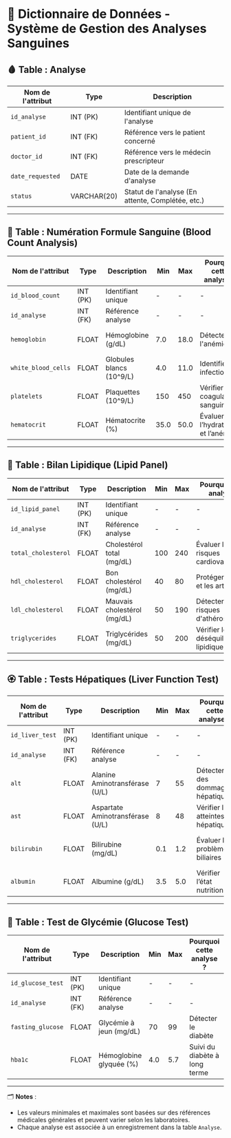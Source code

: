 # 📖 Dictionnaire de Données - Système de Gestion des Analyses Sanguines  

## 🩸 Table : Analyse  
| Nom de l'attribut  | Type         | Description |  
|--------------------|-------------|-------------|  
| `id_analyse`      | INT (PK)     | Identifiant unique de l'analyse |  
| `patient_id`      | INT (FK)     | Référence vers le patient concerné |  
| `doctor_id`       | INT (FK)     | Référence vers le médecin prescripteur |  
| `date_requested`  | DATE         | Date de la demande d'analyse |  
| `status`          | VARCHAR(20)  | Statut de l'analyse (En attente, Complétée, etc.) |  

---

## 🏥 Table : Numération Formule Sanguine (Blood Count Analysis)  
| Nom de l'attribut    | Type  | Description | Min | Max | Pourquoi cette analyse ? | Symptômes courants |  
|----------------------|------|-------------|----|----|----------------------|------------------|  
| `id_blood_count`     | INT (PK) | Identifiant unique | - | - | - | - |  
| `id_analyse`        | INT (FK) | Référence analyse | - | - | - | - |  
| `hemoglobin`        | FLOAT | Hémoglobine (g/dL) | 7.0 | 18.0 | Détecter l'anémie | Fatigue, pâleur, essoufflement |  
| `white_blood_cells` | FLOAT | Globules blancs (10^9/L) | 4.0 | 11.0 | Identifier les infections | Fièvre, frissons, inflammations |  
| `platelets`         | FLOAT | Plaquettes (10^9/L) | 150 | 450 | Vérifier la coagulation sanguine | Saignements fréquents, ecchymoses |  
| `hematocrit`        | FLOAT | Hématocrite (%) | 35.0 | 50.0 | Évaluer l’hydratation et l’anémie | Fatigue, déshydratation |  

---

## 🍔 Table : Bilan Lipidique (Lipid Panel)  
| Nom de l'attribut     | Type  | Description | Min | Max | Pourquoi cette analyse ? | Symptômes courants |  
|----------------------|------|-------------|----|----|----------------------|------------------|  
| `id_lipid_panel`      | INT (PK) | Identifiant unique | - | - | - | - |  
| `id_analyse`         | INT (FK) | Référence analyse | - | - | - | - |  
| `total_cholesterol`  | FLOAT | Cholestérol total (mg/dL) | 100 | 240 | Évaluer les risques cardiovasculaires | Douleurs thoraciques, fatigue |  
| `hdl_cholesterol`    | FLOAT | Bon cholestérol (mg/dL) | 40 | 80 | Protéger le cœur et les artères | - |  
| `ldl_cholesterol`    | FLOAT | Mauvais cholestérol (mg/dL) | 50 | 190 | Détecter les risques d'athérosclérose | Engourdissement, douleurs thoraciques |  
| `triglycerides`      | FLOAT | Triglycérides (mg/dL) | 50 | 200 | Vérifier les déséquilibres lipidiques | Prise de poids, fatigue |  

---

## 🏵 Table : Tests Hépatiques (Liver Function Test)  
| Nom de l'attribut | Type  | Description | Min | Max | Pourquoi cette analyse ? | Symptômes courants |  
|------------------|------|-------------|----|----|----------------------|------------------|  
| `id_liver_test` | INT (PK) | Identifiant unique | - | - | - | - |  
| `id_analyse`   | INT (FK) | Référence analyse | - | - | - | - |  
| `alt`         | FLOAT | Alanine Aminotransférase (U/L) | 7 | 55 | Détecter des dommages hépatiques | Fatigue, jaunisse |  
| `ast`         | FLOAT | Aspartate Aminotransférase (U/L) | 8 | 48 | Vérifier les atteintes hépatiques | Nausées, douleurs abdominales |  
| `bilirubin`   | FLOAT | Bilirubine (mg/dL) | 0.1 | 1.2 | Évaluer les problèmes biliaires | Urines foncées, peau jaunâtre |  
| `albumin`     | FLOAT | Albumine (g/dL) | 3.5 | 5.0 | Vérifier l’état nutritionnel | Œdèmes, fatigue chronique |  

---

## 🍬 Table : Test de Glycémie (Glucose Test)  
| Nom de l'attribut   | Type  | Description | Min | Max | Pourquoi cette analyse ? | Symptômes courants |  
|---------------------|------|-------------|----|----|----------------------|------------------|  
| `id_glucose_test`  | INT (PK) | Identifiant unique | - | - | - | - |  
| `id_analyse`       | INT (FK) | Référence analyse | - | - | - | - |  
| `fasting_glucose`  | FLOAT | Glycémie à jeun (mg/dL) | 70 | 99 | Détecter le diabète | Soif excessive, fatigue |  
| `hba1c`           | FLOAT | Hémoglobine glyquée (%) | 4.0 | 5.7 | Suivi du diabète à long terme | Vision floue, infections fréquentes |  

---

🗂 **Notes** :  
- Les valeurs minimales et maximales sont basées sur des références médicales générales et peuvent varier selon les laboratoires.  
- Chaque analyse est associée à un enregistrement dans la table `Analyse`.  

